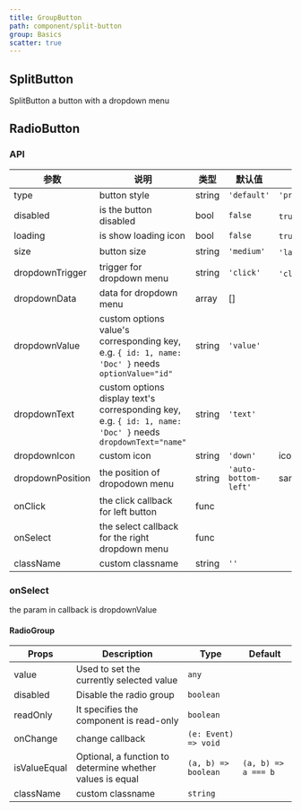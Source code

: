 ```yaml
---
title: GroupButton
path: component/split-button
group: Basics
scatter: true
---
```


## SplitButton

SplitButton a button with a dropdown menu
<!-- demo-slot-1 -->
<!-- demo-slot-2 -->
<!-- demo-slot-3 -->
<!-- demo-slot-4 -->

## RadioButton

<!-- demo-slot-5 -->

### API

| 参数             | 说明                                                                                                       | 类型   | 默认值               | 备选值                               |
| ---------------- | ---------------------------------------------------------------------------------------------------------- | ------ | -------------------- | ------------------------------------ |
| type             | button style                                                                                               | string | `'default'`          | `'primary'`                          |
| disabled         | is the button disabled                                                                                     | bool   | `false`              | `true`、`false`                      |
| loading          | is show loading icon                                                                                       | bool   | `false`              | `true`, `false`                      |
| size             | button size                                                                                                | string | `'medium'`           | `'large'`、`'medium'`、`'small'`     |
| dropdownTrigger  | trigger for dropdown menu                                                                                  | string | `'click'`            | `'click'`、`'hover'`                 |
| dropdownData     | data for dropdown menu                                                                                     | array  | []                   |                                      |
| dropdownValue    | custom options value's corresponding key, e.g. `{ id: 1, name: 'Doc' }` needs `optionValue="id"`           | string | `'value'`            |                                      |
| dropdownText     | custom options display text's corresponding key, e.g. `{ id: 1, name: 'Doc' }` needs `dropdownText="name"` | string | `'text'`             |                                      |
| dropdownIcon		 | custom icon																																																| string | `'down'`							| icon type
| dropdownPosition | the position of dropodown menu                                                                             | string | `'auto-bottom-left'` | same as position in Pop              |
| onClick          | the click callback for left button                                                                         | func   |                      |                                      |
| onSelect         | the select callback for the right dropdown menu                                                            | func   |                      |                                      |
| className        | custom classname                                                                                           | string | `''`                 |                                      |

### onSelect

the param in callback is dropdownValue

#### RadioGroup

| Props        | Description                                               | Type                 | Default             |
| ------------ | --------------------------------------------------------- | -------------------- | ------------------- |
| value        | Used to set the currently selected value                  | `any`                |                     |
| disabled     | Disable the radio group                                   | `boolean`            |                     |
| readOnly     | It specifies the component is read-only                   | `boolean`            |                     |
| onChange     | change callback                                           | `(e: Event) => void` |                     |
| isValueEqual | Optional, a function to determine whether values is equal | `(a, b) => boolean`  | `(a, b) => a === b` |
| className    | custom classname                                          | `string`             |                     |
